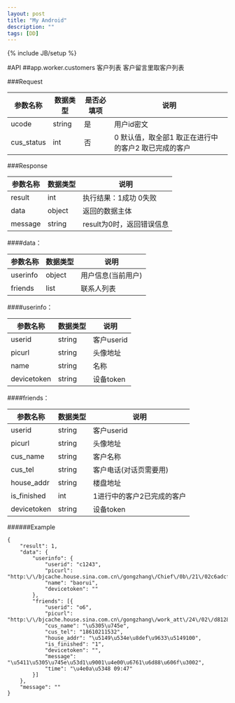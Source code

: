 ```yaml
---
layout: post
title: "My Android"
description: ""
tags: [DD]
---
```

{% include JB/setup %}

#API
##app.worker.customers
客户列表
客户留言里取客户列表

###Request

|参数名称|数据类型	|是否必填项	|说明|
|-|-|-|-|
|ucode	|string	|是	|用户id密文|
|cus_status	|int	|否	|0 默认值，取全部1 取正在进行中的客户2 取已完成的客户|

###Response

|参数名称		|数据类型	|说明|
|-|-|-|
|result			|int		|	执行结果：1成功 0失败|
|data			|object		|返回的数据主体|
|message		|	string	|	result为0时，返回错误信息|

####data：

|参数名称	|数据类型	|说明|
|-|-|-|
|userinfo		|object		|用户信息(当前用户)|
|friends		|list|	联系人列表|
####userinfo：

|参数名称	|数据类型	|说明|
|-|-|-|
|userid			|string		|客户userid|
|picurl			|string		|头像地址|
|name			|string		|名称|
|devicetoken	|	string	|	设备token|

####friends：

|参数名称	|数据类型	|说明|
|-|-|-|
|userid			|string		|客户userid|
|picurl			|string		|头像地址|
|cus_name		|string		|客户名称|
|cus_tel		|string	|	客户电话(对话页需要用)|
|house_addr		|string		|楼盘地址|
|is_finished	|int		|	1进行中的客户2已完成的客户|
|devicetoken	|string	|	设备token|

######Example

```
{
	"result": 1,
	"data": {
		"userinfo": {
			"userid": "c1243",
			"picurl": "http:\/\/bjcache.house.sina.com.cn\/gongzhang\/Chief\/0b\/21\/02c6adcf598fa6f7345daa2ea930_thumb_120x120.jpg",
			"name": "baorui",
			"devicetoken": ""
		},
		"friends": [{
			"userid": "o6",
			"picurl": "http:\/\/bjcache.house.sina.com.cn\/gongzhang\/work_att\/24\/02\/d8128762ad319656ef70b46a16dd.jpg",
			"cus_name": "\u5305\u745e",
			"cus_tel": "18610211532",
			"house_addr": "\u5149\u534e\u8def\u9633\u5149100",
			"is_finished": "1",
			"devicetoken": "",
			"message": "\u5411\u5305\u745e\u53d1\u9001\u4e00\u6761\u6d88\u606f\u3002",
			"time": "\u4e0a\u5348 09:47"
		}]
	},
	"message": ""
}
```


